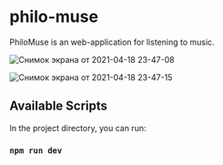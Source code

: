 
# philo-muse

PhiloMuse is an web-application for listening to music.

![Снимок экрана от 2021-04-18 23-47-08](https://user-images.githubusercontent.com/61657226/115160447-d2fdec00-a0a0-11eb-9d6d-af0f5baa13cb.png)


![Снимок экрана от 2021-04-18 23-47-15](https://user-images.githubusercontent.com/61657226/115160449-d5f8dc80-a0a0-11eb-8ae9-c7e3c0361c96.png)


 ## Available Scripts

In the project directory, you can run:

### `npm run dev`
